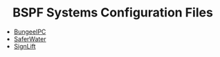 <center><h1>BSPF Systems Configuration Files</h1></center>

<ul>
<li><a href="./bungeeipc/">BungeeIPC</a></li>
<li><a href="./saferwater/">SaferWater</a></li>
<li><a href="./signlift/">SignLift</a></li>
</ul>
